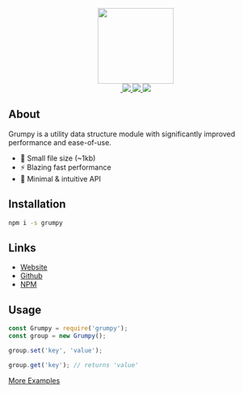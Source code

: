 <a href="https://grumpy.js.org" target="_blank"><p align="center"><img src="https://grumpy.js.org/img/grumpy.svg" width="150"><br>&nbsp;<img src="https://img.shields.io/npm/v/grumpy.svg?maxAge=3600">&nbsp;<img src="https://grumpy-installs.glitch.me/">&nbsp;<img src="https://badgen.net/bundlephobia/minzip/grumpy"><br></p></a>

## About

Grumpy is a utility data structure module with significantly improved performance and ease-of-use.

* 🎉 Small file size (~1kb)  
* ⚡️ Blazing fast performance  
* 🚀 Minimal & intuitive API

## Installation

```bash
npm i -s grumpy
```

## Links

- <a target="_blank" href="https://grumpy.js.org/">Website</a>
- <a target="_blank" href="https://github.com/cringiest/grumpy">Github</a>
- <a target="_blank" href="https://www.npmjs.com/package/grumpy">NPM</a>

## Usage

```js
const Grumpy = require('grumpy');
const group = new Grumpy();

group.set('key', 'value');

group.get('key'); // returns 'value'
```

<a target="_blank" href="https://grumpy.js.org/examples/">More Examples</a>
